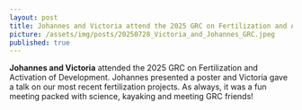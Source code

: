 ```yaml
---
layout: post
title: Johannes and Victoria attend the 2025 GRC on Fertilization and Activation of Development
picture: /assets/img/posts/20250728_Victoria_and_Johannes_GRC.jpeg
published: true
---
```

**Johannes and Victoria** attended the 2025 GRC on Fertilization and Activation of Development. Johannes presented a poster and Victoria gave a talk on our most recent fertilization projects. 
As always, it was a fun meeting packed with science, kayaking and meeting GRC friends!

